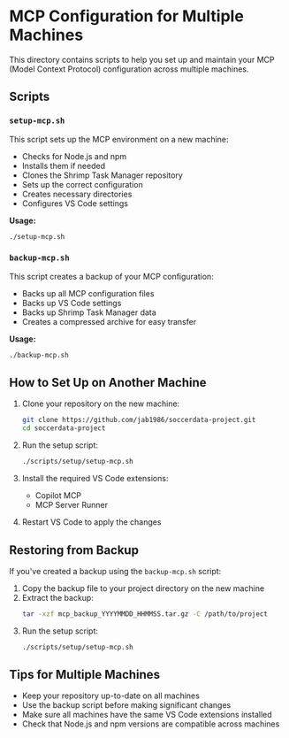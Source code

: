 # MCP Configuration for Multiple Machines

This directory contains scripts to help you set up and maintain your MCP (Model Context Protocol) configuration across multiple machines.

## Scripts

### `setup-mcp.sh`

This script sets up the MCP environment on a new machine:

- Checks for Node.js and npm
- Installs them if needed
- Clones the Shrimp Task Manager repository
- Sets up the correct configuration
- Creates necessary directories
- Configures VS Code settings

**Usage:**

```bash
./setup-mcp.sh
```

### `backup-mcp.sh`

This script creates a backup of your MCP configuration:

- Backs up all MCP configuration files
- Backs up VS Code settings
- Backs up Shrimp Task Manager data
- Creates a compressed archive for easy transfer

**Usage:**

```bash
./backup-mcp.sh
```

## How to Set Up on Another Machine

1. Clone your repository on the new machine:
   ```bash
   git clone https://github.com/jab1986/soccerdata-project.git
   cd soccerdata-project
   ```

2. Run the setup script:
   ```bash
   ./scripts/setup/setup-mcp.sh
   ```

3. Install the required VS Code extensions:
   - Copilot MCP
   - MCP Server Runner

4. Restart VS Code to apply the changes

## Restoring from Backup

If you've created a backup using the `backup-mcp.sh` script:

1. Copy the backup file to your project directory on the new machine
2. Extract the backup:
   ```bash
   tar -xzf mcp_backup_YYYYMMDD_HHMMSS.tar.gz -C /path/to/project
   ```
3. Run the setup script:
   ```bash
   ./scripts/setup/setup-mcp.sh
   ```

## Tips for Multiple Machines

- Keep your repository up-to-date on all machines
- Use the backup script before making significant changes
- Make sure all machines have the same VS Code extensions installed
- Check that Node.js and npm versions are compatible across machines
